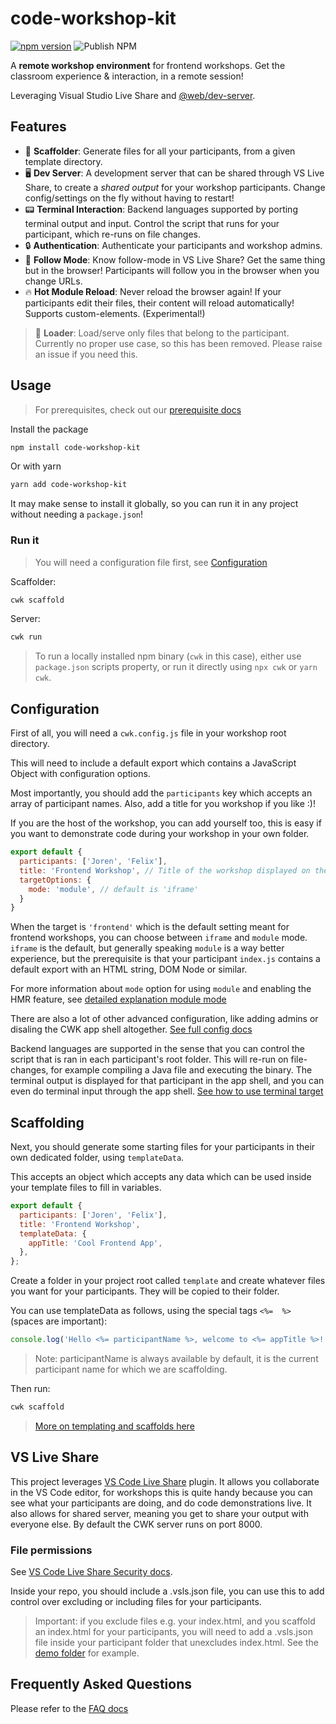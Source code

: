 # code-workshop-kit

[![npm version](https://badge.fury.io/js/code-workshop-kit.svg)](https://badge.fury.io/js/code-workshop-kit)
![Publish NPM](https://github.com/code-workshop-kit/cwk-frontend/workflows/Publish%20NPM/badge.svg)

A **remote workshop environment** for frontend workshops. Get the classroom experience & interaction, in a remote session!

Leveraging Visual Studio Live Share and [@web/dev-server](https://www.npmjs.com/package/@web/dev-server).

## Features

- 🔨 **Scaffolder**: Generate files for all your participants, from a given template directory.
- 🖥️ **Dev Server**: A development server that can be shared through VS Live Share, to create a *shared output* for your workshop participants. Change config/settings on the fly without having to restart!
- 📟 **Terminal Interaction**: Backend languages supported by porting terminal output and input. Control the script that runs for your participant, which re-runs on file changes.
- 🔒 **Authentication**: Authenticate your participants and workshop admins.
- 👀 **Follow Mode**: Know follow-mode in VS Live Share? Get the same thing but in the browser! Participants will follow you in the browser when you change URLs.
- 🔥 **Hot Module Reload**: Never reload the browser again! If your participants edit their files, their content will reload automatically! Supports custom-elements. (Experimental!)

> 🚧 **Loader**: Load/serve only files that belong to the participant. Currently no proper use case, so this has been removed. Please raise an issue if you need this.

## Usage

> For prerequisites, check out our [prerequisite docs](https://github.com/code-workshop-kit/cwk-frontend/blob/master/docs/prerequisites.md)

Install the package

```sh
npm install code-workshop-kit
```

Or with yarn

```sh
yarn add code-workshop-kit
```

It may make sense to install it globally, so you can run it in any project without needing a `package.json`!

### Run it

> You will need a configuration file first, see [Configuration](https://github.com/code-workshop-kit/cwk-frontend#configuration)

Scaffolder:

```sh
cwk scaffold
```

Server:

```sh
cwk run
```

> To run a locally installed npm binary (`cwk` in this case), either use `package.json` scripts property, or run it directly using `npx cwk` or `yarn cwk`.

## Configuration

First of all, you will need a `cwk.config.js` file in your workshop root directory.

This will need to include a default export which contains a JavaScript Object with configuration options.

Most importantly, you should add the `participants` key which accepts an array of participant names. Also, add a title for you workshop if you like :)!

If you are the host of the workshop, you can add yourself too, this is easy if you want to demonstrate code during your workshop in your own folder.

```js
export default {
  participants: ['Joren', 'Felix'],
  title: 'Frontend Workshop', // Title of the workshop displayed on the main page when launching CWK
  targetOptions: {
    mode: 'module', // default is 'iframe'
  }
}
```

When the target is `'frontend'` which is the default setting meant for frontend workshops, you can choose between `iframe` and `module` mode. `iframe` is the default, but generally speaking `module` is a way better experience, but the prerequisite is that your participant `index.js` contains a default export with an HTML string, DOM Node or similar.

For more information about `mode` option for using `module` and enabling the HMR feature, see [detailed explanation module mode](https://github.com/code-workshop-kit/cwk-frontend/tree/master/docs/module-mode.md)

There are also a lot of other advanced configuration, like adding admins or disaling the CWK app shell altogether. [See full config docs](https://github.com/code-workshop-kit/cwk-frontend/tree/master/docs/config.md)

Backend languages are supported in the sense that you can control the script that is ran in each participant's root folder. This will re-run on file-changes, for example compiling a Java file and executing the binary. The terminal output is displayed for that participant in the app shell, and you can even do terminal input through the app shell. [See how to use terminal target](https://github.com/code-workshop-kit/cwk-frontend/tree/master/docs/terminal.md)

## Scaffolding

Next, you should generate some starting files for your participants in their own dedicated folder, using `templateData`.

This accepts an object which accepts any data which can be used inside your template files to fill in variables.

```js
export default {
  participants: ['Joren', 'Felix'],
  title: 'Frontend Workshop',
  templateData: {
    appTitle: 'Cool Frontend App',
  },
};
```

Create a folder in your project root called `template` and create whatever files you want for your participants. They will be copied to their folder.

You can use templateData as follows, using the special tags `<%=  %>` (spaces are important):

```js
console.log('Hello <%= participantName %>, welcome to <%= appTitle %>!');
```

> Note: participantName is always available by default, it is the current participant name for which we are scaffolding.

Then run:

```sh
cwk scaffold
```

> [More on templating and scaffolds here](https://github.com/code-workshop-kit/cwk-frontend/tree/master/docs/scaffold.md)

## VS Live Share

This project leverages [VS Code Live Share](https://marketplace.visualstudio.com/items?itemName=MS-vsliveshare.vsliveshare) plugin. It allows you collaborate in the VS Code editor, for workshops this is quite handy because you can see what your participants are doing, and do code demonstrations live. It also allows for shared server, meaning you get to share your output with everyone else. By default the CWK server runs on port 8000.

### File permissions

See [VS Code Live Share Security docs](https://docs.microsoft.com/en-us/visualstudio/liveshare/reference/security).

Inside your repo, you should include a .vsls.json file, you can use this to add control over excluding or including files for your participants.

> Important: if you exclude files e.g. your index.html, and you scaffold an index.html for your participants, you will need to add a .vsls.json file inside your participant folder that unexcludes index.html. See the [demo folder](https://github.com/code-workshop-kit/cwk-frontend/tree/master/demo/basic) for example.

## Frequently Asked Questions

Please refer to the [FAQ docs](https://github.com/code-workshop-kit/cwk-frontend/tree/master/docs/faq.md)